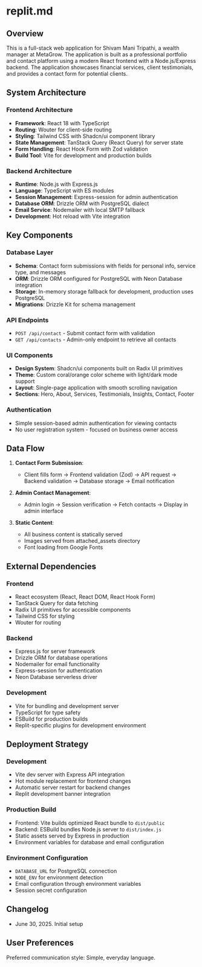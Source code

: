 # replit.md

## Overview

This is a full-stack web application for Shivam Mani Tripathi, a wealth manager at MetaGrow. The application is built as a professional portfolio and contact platform using a modern React frontend with a Node.js/Express backend. The application showcases financial services, client testimonials, and provides a contact form for potential clients.

## System Architecture

### Frontend Architecture
- **Framework**: React 18 with TypeScript
- **Routing**: Wouter for client-side routing
- **Styling**: Tailwind CSS with Shadcn/ui component library
- **State Management**: TanStack Query (React Query) for server state
- **Form Handling**: React Hook Form with Zod validation
- **Build Tool**: Vite for development and production builds

### Backend Architecture
- **Runtime**: Node.js with Express.js
- **Language**: TypeScript with ES modules
- **Session Management**: Express-session for admin authentication
- **Database ORM**: Drizzle ORM with PostgreSQL dialect
- **Email Service**: Nodemailer with local SMTP fallback
- **Development**: Hot reload with Vite integration

## Key Components

### Database Layer
- **Schema**: Contact form submissions with fields for personal info, service type, and messages
- **ORM**: Drizzle ORM configured for PostgreSQL with Neon Database integration
- **Storage**: In-memory storage fallback for development, production uses PostgreSQL
- **Migrations**: Drizzle Kit for schema management

### API Endpoints
- `POST /api/contact` - Submit contact form with validation
- `GET /api/contacts` - Admin-only endpoint to retrieve all contacts

### UI Components
- **Design System**: Shadcn/ui components built on Radix UI primitives
- **Theme**: Custom coral/orange color scheme with light/dark mode support
- **Layout**: Single-page application with smooth scrolling navigation
- **Sections**: Hero, About, Services, Testimonials, Insights, Contact, Footer

### Authentication
- Simple session-based admin authentication for viewing contacts
- No user registration system - focused on business owner access

## Data Flow

1. **Contact Form Submission**:
   - Client fills form → Frontend validation (Zod) → API request → Backend validation → Database storage → Email notification

2. **Admin Contact Management**:
   - Admin login → Session verification → Fetch contacts → Display in admin interface

3. **Static Content**:
   - All business content is statically served
   - Images served from attached_assets directory
   - Font loading from Google Fonts

## External Dependencies

### Frontend
- React ecosystem (React, React DOM, React Hook Form)
- TanStack Query for data fetching
- Radix UI primitives for accessible components
- Tailwind CSS for styling
- Wouter for routing

### Backend
- Express.js for server framework
- Drizzle ORM for database operations
- Nodemailer for email functionality
- Express-session for authentication
- Neon Database serverless driver

### Development
- Vite for bundling and development server
- TypeScript for type safety
- ESBuild for production builds
- Replit-specific plugins for development environment

## Deployment Strategy

### Development
- Vite dev server with Express API integration
- Hot module replacement for frontend changes
- Automatic server restart for backend changes
- Replit development banner integration

### Production Build
- Frontend: Vite builds optimized React bundle to `dist/public`
- Backend: ESBuild bundles Node.js server to `dist/index.js`
- Static assets served by Express in production
- Environment variables for database and email configuration

### Environment Configuration
- `DATABASE_URL` for PostgreSQL connection
- `NODE_ENV` for environment detection
- Email configuration through environment variables
- Session secret configuration

## Changelog
- June 30, 2025. Initial setup

## User Preferences

Preferred communication style: Simple, everyday language.